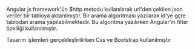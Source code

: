 Angular js framework'ün $http metodu kullanılarak url'den çekilen json veriler bir tabloya aktarılmıştır.
Bir arama algoritması yazılarak id'ye gçre tablodan arama yapılabilmektedir. Bu algoritma yazılırken Angular'ın filter özelliği kullanılmıştır.

Tasarım işlemleri gerçekleştirilirken Css ve Bootstrap kullanılmıştır

